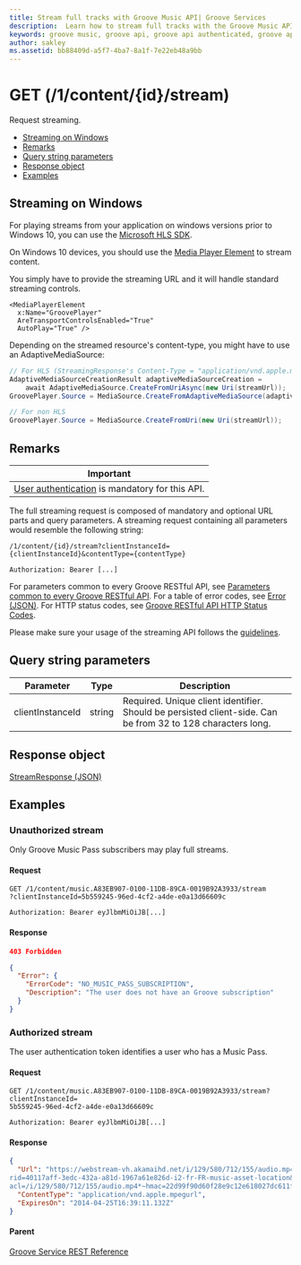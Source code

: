 ```yaml
---
title: Stream full tracks with Groove Music API| Groove Services
description:  Learn how to stream full tracks with the Groove Music API for authenticated users.
keywords: groove music, groove api, groove api authenticated, groove api stream, groove api full tracks
author: sakley
ms.assetid: bb88409d-a5f7-4ba7-8a1f-7e22eb48a9bb
---
```


# GET (/1/content/{id}/stream)
Request streaming.

-   [Streaming on Windows](#streaming-on-windows)
-   [Remarks](#remarks)
-   [Query string parameters](#query-string-parameters)
-   [Response object](#response-object)
-   [Examples](#examples)

## Streaming on Windows
For playing streams from your application on windows versions prior to Windows 10, you can use the [Microsoft HLS SDK](http://github.com/MicrosoftDX/MicrosoftHLSSDK).

On Windows 10 devices, you should use the [Media Player Element](https://msdn.microsoft.com/en-us/library/windows/apps/Windows.UI.Xaml.Controls.MediaPlayerElement.aspx) to stream content.

You simply have to provide the streaming URL and it will handle standard streaming controls.

```xaml
<MediaPlayerElement
  x:Name="GroovePlayer"
  AreTransportControlsEnabled="True"
  AutoPlay="True" />
```

Depending on the streamed resource's content-type, you might have to use an AdaptiveMediaSource:
```csharp
// For HLS (StreamingResponse's Content-Type = "application/vnd.apple.mpegurl" )
AdaptiveMediaSourceCreationResult adaptiveMediaSourceCreation =
    await AdaptiveMediaSource.CreateFromUriAsync(new Uri(streamUrl));
GroovePlayer.Source = MediaSource.CreateFromAdaptiveMediaSource(adaptiveMediaSourceCreation.MediaSource);

// For non HLS
GroovePlayer.Source = MediaSource.CreateFromUri(new Uri(streamUrl));
```

## Remarks
| Important                                                                        |
|------------------------------------------------------------------------------------------|
| [User authentication](../Using-the-Groove-RESTful-Services/User-Authentication.md) is mandatory for this API. |

The full streaming request is composed of mandatory and optional URL parts and query parameters. A streaming request containing all parameters would resemble the following string:
```
/1/content/{id}/stream?clientInstanceId={clientInstanceId}&contentType={contentType}

Authorization: Bearer [...]
```

For parameters common to every Groove RESTful API, see [Parameters common to every Groove RESTful API](common-parameters.md). For a table of error codes, see [Error (JSON)](JSON-Error.md). For HTTP status codes, see [Groove RESTful API HTTP Status Codes](http-status-codes.md).

Please make sure your usage of the streaming API follows the [guidelines](../Using-the-Groove-RESTful-Services/Guidelines.md).

## Query string parameters
| **Parameter**    | **Type** | **Description**                                                                                             |
|------------------|----------|-------------------------------------------------------------------------------------------------------------|
| clientInstanceId | string   | Required. Unique client identifier. Should be persisted client-side. Can be from 32 to 128 characters long. |

## Response object
[StreamResponse (JSON)](JSON-StreamResponse.md)

## Examples
### Unauthorized stream
Only Groove Music Pass subscribers may play full streams.

#### Request
```http
GET /1/content/music.A83EB907-0100-11DB-89CA-0019B92A3933/stream
?clientInstanceId=5b559245-96ed-4cf2-a4de-e0a13d66609c

Authorization: Bearer eyJlbmMiOiJB[...]
```

#### Response
```json
403 Forbidden

{
  "Error": {
    "ErrorCode": "NO_MUSIC_PASS_SUBSCRIPTION",
    "Description": "The user does not have an Groove subscription"
  }
}
```

### Authorized stream
The user authentication token identifies a user who has a Music Pass.

#### Request
```http
GET /1/content/music.A83EB907-0100-11DB-89CA-0019B92A3933/stream?clientInstanceId=
5b559245-96ed-4cf2-a4de-e0a13d66609c

Authorization: Bearer eyJlbmMiOiJB[...]
```

#### Response
```json
{
  "Url": "https://webstream-vh.akamaihd.net/i/129/580/712/155/audio.mp4/master.m3u8?
rid=40117aff-3edc-432a-a81d-1967a61e826d-i2-fr-FR-music-asset-location&hdnea=exp=1398443951~
acl=/i/129/580/712/155/audio.mp4*~hmac=22d99f90d60f28e9c12e618027dc611f973c9ba614ad04c7210570d807e6398c",
  "ContentType": "application/vnd.apple.mpegurl",
  "ExpiresOn": "2014-04-25T16:39:11.132Z"
}
```

#### Parent
[Groove Service REST Reference](overview.md)
